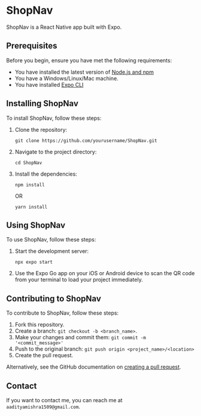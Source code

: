 # ShopNav

ShopNav is a React Native app built with Expo.

## Prerequisites

Before you begin, ensure you have met the following requirements:
* You have installed the latest version of [Node.js and npm](https://nodejs.org/en/download/)
* You have a Windows/Linux/Mac machine.
* You have installed [Expo CLI](https://docs.expo.dev/get-started/installation/)

## Installing ShopNav

To install ShopNav, follow these steps:

1. Clone the repository:
   ```
   git clone https://github.com/yourusername/ShopNav.git
   ```
2. Navigate to the project directory:
   ```
   cd ShopNav
   ```
3. Install the dependencies:
   ```
   npm install
   ```
   OR
   ```
   yarn install
   ```

## Using ShopNav

To use ShopNav, follow these steps:

1. Start the development server:
   ```
   npx expo start
   ```
2. Use the Expo Go app on your iOS or Android device to scan the QR code from your terminal to load your project immediately.

## Contributing to ShopNav

To contribute to ShopNav, follow these steps:

1. Fork this repository.
2. Create a branch: `git checkout -b <branch_name>`.
3. Make your changes and commit them: `git commit -m '<commit_message>'`
4. Push to the original branch: `git push origin <project_name>/<location>`
5. Create the pull request.

Alternatively, see the GitHub documentation on [creating a pull request](https://help.github.com/en/github/collaborating-with-issues-and-pull-requests/creating-a-pull-request).

## Contact

If you want to contact me, you can reach me at `aadityamishra1509@gmail.com`.


